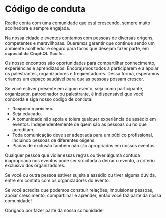 # Código de conduta
Recife conta com uma comunidade que está crescendo, sempre muito acolhedora e sempre engajada.

Na nossa cidade e eventos contamos com pessoas de diversas origens, competentes e maravilhosas. Queremos garantir que continue sendo um ambiente acolhedor e seguro para todos que desejam fazer parte, em especial do GraphQL Recife.

Os nosso encontros são oportunidades para compartilhar conhecimento, experiências e aprendizados. Encorajamos todos a participarem e a apoiar os palestrantes, organizadores e frequentadores. Dessa forma, esperamos criamos um espaço saudável para que as pessoas possam crescer.

Se você estiver presente em algum evento, seja como participante, organizador, patrocinador ou palestrante, é indispensável que você concorda e siga nosso código de conduta:

- Respeite o próximo.
- Seja educado.
- A comunidade não apoia e tolera qualquer experiência de assédio em eventos. Independentemente de quem são as pessoas ou no que acreditam. 
- Toda comunicação deve ser adequada para um público profissional, incluindo pessoas de diferentes origens.
- Piadas de exclusão também não são apropriados em nossos eventos.

Qualquer pessoa que violar essas regras ou tiver alguma contuda inapropriada nos eventos pode ser solicitada a deixar o evento, a critério exclusivo dos organizadores.

Se você ou outra pessoa estiver sujeita a assédio ou tiver alguma dúvida, entre em contato com os organizadores do evento.

Se você acredita que podemos construir relações, impulsionar pessoas, apoiar crescimento, compartilhar e aprender, então você faz parte da nossa comunidade!

Obrigado por fazer parte da nossa comunidade!
